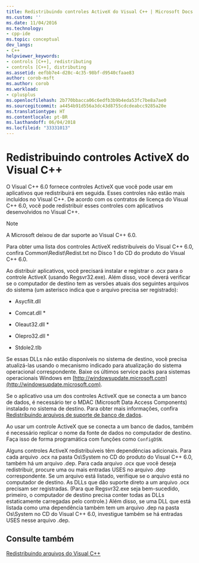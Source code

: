 ```yaml
---
title: Redistribuindo controles ActiveX do Visual C++ | Microsoft Docs
ms.custom: ''
ms.date: 11/04/2016
ms.technology:
- cpp-ide
ms.topic: conceptual
dev_langs:
- C++
helpviewer_keywords:
- controls [C++], redistributing
- controls [C++], distributing
ms.assetid: eefbb7e4-d28c-4c35-98bf-d9540cfaae83
author: corob-msft
ms.author: corob
ms.workload:
- cplusplus
ms.openlocfilehash: 2b770bbacca06c6edfb3b9b4eda53fc7be8a7ae0
ms.sourcegitcommit: a4454b91d556a3dc43d8755cdcdeabcc9285a20e
ms.translationtype: HT
ms.contentlocale: pt-BR
ms.lasthandoff: 06/04/2018
ms.locfileid: "33331013"
---
```

# <a name="redistributing-visual-c-activex-controls"></a>Redistribuindo controles ActiveX do Visual C++
O Visual C++ 6.0 fornece controles ActiveX que você pode usar em aplicativos que redistribuirá em seguida. Esses controles não estão mais incluídos no Visual C++. De acordo com os contratos de licença do Visual C++ 6.0, você pode redistribuir esses controles com aplicativos desenvolvidos no Visual C++.  
  
> [!NOTE]
>  A Microsoft deixou de dar suporte ao Visual C++ 6.0.  
  
 Para obter uma lista dos controles ActiveX redistribuíveis do Visual C++ 6.0, confira Common\Redist\Redist.txt no Disco 1 do CD do produto do Visual C++ 6.0.  
  
 Ao distribuir aplicativos, você precisará instalar e registrar o .ocx para o controle ActiveX (usando Regsvr32.exe). Além disso, você deverá verificar se o computador de destino tem as versões atuais dos seguintes arquivos do sistema (um asterisco indica que o arquivo precisa ser registrado):  
  
-   Asycfilt.dll  
  
-   Comcat.dll *  
  
-   Oleaut32.dll *  
  
-   Olepro32.dll *  
  
-   Stdole2.tlb  
  
 Se essas DLLs não estão disponíveis no sistema de destino, você precisa atualizá-las usando o mecanismo indicado para atualização do sistema operacional correspondente. Baixe os últimos service packs para sistemas operacionais Windows em [http://windowsupdate.microsoft.com](http://windowsupdate.microsoft.com).  
  
 Se o aplicativo usa um dos controles ActiveX que se conecta a um banco de dados, é necessário ter o MDAC (Microsoft Data Access Components) instalado no sistema de destino. Para obter mais informações, confira [Redistribuindo arquivos de suporte de banco de dados](../ide/redistributing-database-support-files.md).  
  
 Ao usar um controle ActiveX que se conecta a um banco de dados, também é necessário replicar o nome da fonte de dados no computador de destino. Faça isso de forma programática com funções como `ConfigDSN`.  
  
 Alguns controles ActiveX redistribuíveis têm dependências adicionais. Para cada arquivo .ocx na pasta Os\System no CD do produto do Visual C++ 6.0, também há um arquivo .dep. Para cada arquivo .ocx que você deseja redistribuir, procure uma ou mais entradas USES no arquivo .dep correspondente. Se um arquivo está listado, verifique se o arquivo está no computador de destino. As DLLs que dão suporte direto a um arquivo .ocx precisam ser registradas. (Para que Regsvr32.exe seja bem-sucedido, primeiro, o computador de destino precisa conter todas as DLLs estaticamente carregadas pelo controle.) Além disso, se uma DLL que está listada como uma dependência também tem um arquivo .dep na pasta Os\System no CD do Visual C++ 6.0, investigue também se há entradas USES nesse arquivo .dep.  
  
## <a name="see-also"></a>Consulte também  
 [Redistribuindo arquivos do Visual C++](../ide/redistributing-visual-cpp-files.md)